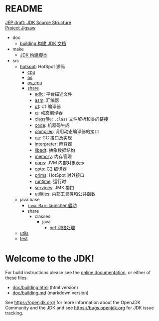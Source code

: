 
# README

[JEP draft: JDK Source Structure](https://openjdk.org/jeps/8283227)<br/>
[Project Jigsaw](https://openjdk.org/projects/jigsaw/)<br>

- doc
  - [building 构建 JDK 文档](doc/building.md)
- make
  - [JDK 构建脚本](make/readme.md)
- src
  - [hotspot](./src/hotspot/readme.md): HotSpot 源码
    - [cpu](./src/hotspot/cpu/readme.md)
    - [os](./src/hotspot/os/readme.md)
    - [os_cpu](./src/hotspot/os_cpu/readme.md)
    - [share](./src/hotspot/share/readme.md)
      - [adlc](./adlc/readme.md): 平台描述文件
      - [asm](./asm/readme.md): 汇编器
      - [c1](./c1/readme.md): C1 编译器
      - [ci](./ci/readme.md): 动态编译器
      - [classfile](./classfile/readme.md): `.class` 文件解析和类的链接
      - [code](./code/readme.md): 机器码生成
      - [compiler](./compiler/readme.md): 调用动态编译器的接口
      - [gc](./gc/readme.md): GC 接口及实现
      - [interpreter](./interpreter/readme.md): 解释器
      - [libadt](./libadt/readme.md): 抽象数据结构
      - [memory](./memory/readme.md): 内存管理
      - [oops](./oops/readme.md): JVM 内部对象表示
      - [opto](./opto/readme.md): C2 编译器
      - [prims](./prims/readme.md): HotSpot 对外接口
      - [runtime](./runtime/readme.md): 运行时
      - [services](./services/readme.md): JMX 接口
      - [utilities](./utilities/readme.md): 内部工具类和公共函数
  - java.base
    - [`java Main` launcher 启动](src/java.base/share/native/launcher/readme.md)
    - share
      - classes
        - java
          - [net 网络处理](src/java.base/share/classes/java/net/readme.md)
  - [utils](src/utils/readme.md)
  - [test](src/test/readme.md)<br/>

# Welcome to the JDK!

For build instructions please see the
[online documentation](https://openjdk.org/groups/build/doc/building.html),
or either of these files:

- [doc/building.html](doc/building.html) (html version)
- [doc/building.md](doc/building.md) (markdown version)

See <https://openjdk.org/> for more information about the OpenJDK
Community and the JDK and see <https://bugs.openjdk.org> for JDK issue
tracking.

